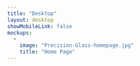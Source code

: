 ```yaml
---
title: "Desktop"
layout: desktop
showMobileLink: false
mockups:
  -
    image: "Precision-Glass-homepage.jpg"
    title: "Home Page"
---
```

